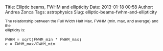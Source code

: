 Title: Elliptic beams, FWHM and ellipticity
Date: 2013-01-18 00:58
Author: Andrea Zonca
Tags: astrophysics
Slug: elliptic-beams-fwhm-and-ellipticity

<span style="background-color: white; color: #222222; font-family: arial, sans-serif; font-size: 13px;">
 The relationship between the Full Width Half Max, FWHM (min, max, and average) and the
</span>
<br/>
<span style="background-color: white; color: #222222; font-family: arial, sans-serif; font-size: 13px;">
 ellipticity is:
</span>
<br/>
<br style="background-color: white; color: #222222; font-family: arial, sans-serif; font-size: 13px;"/>
<span style="font-family: Courier New, Courier, monospace;">
 <span style="background-color: white; color: #222222; font-size: 13px;">
  FWHM = sqrt(FWHM_min * FWHM_max)
 </span>
 <br style="background-color: white; color: #222222; font-size: 13px;"/>
 <span style="background-color: white; color: #222222; font-size: 13px;">
  e = FWHM_max/FWHM_min
 </span>
</span>
<br/>
<span style="background-color: white; color: #222222; font-family: arial, sans-serif; font-size: 13px;">
 <br/>
</span>